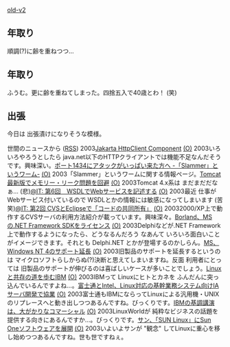 [old-v2](ig030128-orig.html)

## 年取り

順調(?)に齢を重ねつつ…






## 年取り


ふうむ。更に齢を重ねてしまった。四捨五入で40歳とわ！ (笑)

## 出張


今日は 出張漬けになりそうな模様。



世間のニュースから ([RSS](ig030128-news.xml)) 2003[Jakarta HttpClient Component](http://jakarta.apache.org/commons/httpclient/) [(O)](http://jakarta.apache.org/commons/httpclient/) 2003いろいろやろうとしたら java.net以下のHTTPクライアントでは機能不足なんだそうです。興味深い。[ポート1434にアタックがいっぱい来た方へ -「Slammer」というワーム-](http://gigazine.net/News/html/lg/000854.htm) [(O)](http://gigazine.net/News/html/lg/000854.htm) 2003「Slammer」というワームに関する情報ページ。[Tomcat最新版でメモリー・リーク問題を回避](http://itpro.nikkeibp.co.jp/free/NOS/NEWS/20030124/2/) [(O)](http://itpro.nikkeibp.co.jp/free/NOS/NEWS/20030124/2/) 2003Tomcat 4.x系は まだまだだなぁ… (悲)[@IT: 第6回　WSDLでWebサービスを記述する](http://www.atmarkit.co.jp/fjava/rensai2/wbsrvic06/wbsrvic06_0.html) [(O)](http://www.atmarkit.co.jp/fjava/rensai2/wbsrvic06/wbsrvic06_0.html) 2003最近 仕事がWebサービス付いているので WSDLとかの情報には敏感になってしまいます (苦笑)[@IT: 第2回 CVSとEclipseで「コードの共同所有」](http://www.atmarkit.co.jp/fjava/devs/xpd02/xpd02.html) [(O)](http://www.atmarkit.co.jp/fjava/devs/xpd02/xpd02.html) 20032000/XP上で動作するCVSサーバの利用方法紹介が載っています。興味深々。[Borland、MSの.NET Framework SDKをライセンス](http://www.zdnet.co.jp/news/0301/28/nebt_01.html) [(O)](http://www.zdnet.co.jp/news/0301/28/nebt_01.html) 2003Delphiなどが.NET Framework上で動作するようになったら、どうなるんだろう なあんて いろいろ面白いことがイメージできます。それとも Delphi.NET とかが登場するのかしらん。[MS、Windows NT 4のサポート延長](http://www.zdnet.co.jp/news/0301/28/nebt_07.html) [(O)](http://www.zdnet.co.jp/news/0301/28/nebt_07.html) 2003旧製品のサポートを延長するというのは マイクロソフトらしからぬ(?)決断と思えてしまいますね。反面 利用者にとっては 旧製品のサポートが伸びるのは喜ばしいケースが多いことでしょう。[Linuxと共存の道を歩むIBM](http://www.zdnet.co.jp/enterprise/0301/24/epn17.html) [(O)](http://www.zdnet.co.jp/enterprise/0301/24/epn17.html) 2003IBMって Linuxにヒトとカネを ふんだんに突っ込んでいるんですよね…。[富士通とIntel、Linux対応の基幹業務システム向けIAサーバ開発で協業](http://www.zdnet.co.jp/news/0301/24/njbt_01.html) [(O)](http://www.zdnet.co.jp/news/0301/24/njbt_01.html) 2003富士通もIBMにならってLinuxによる汎用機・UNIXのリプレースへと動き出しつつあるんですね。びっくりです。[IBMの基調講演は、大がかりなコマーシャル](http://www.zdnet.co.jp/enterprise/0301/24/epn11.html) [(O)](http://www.zdnet.co.jp/enterprise/0301/24/epn11.html) 2003LinuxWorldが 純粋なビジネスの話題を提供する向きにあるんですか…。びっくりです。[サン、「SUN Linux」にSun Oneソフトウェアを展開](http://www.zdnet.co.jp/enterprise/0301/24/epn14.html) [(O)](http://www.zdnet.co.jp/enterprise/0301/24/epn14.html) 2003いよいよサンが "観念" してLinuxに重心を移し始めつつあるんですね。世も世ですねぇ。